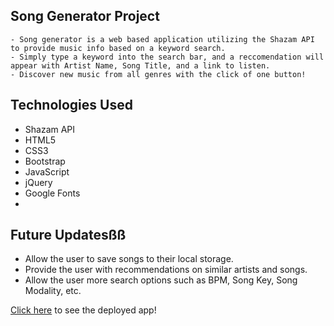 ## Song Generator Project
    - Song generator is a web based application utilizing the Shazam API to provide music info based on a keyword search. 
    - Simply type a keyword into the search bar, and a reccomendation will appear with Artist Name, Song Title, and a link to listen.
    - Discover new music from all genres with the click of one button! 

## Technologies Used
- Shazam API
- HTML5
- CSS3
- Bootstrap
- JavaScript
- jQuery
- Google Fonts
- 

## Future Updatesßß
- Allow the user to save songs to their local storage.
- Provide the user with recommendations on similar artists and songs.
- Allow the user more search options such as BPM, Song Key, Song Modality, etc.

[Click here](https://chrisholston.github.io) to see the deployed app!
